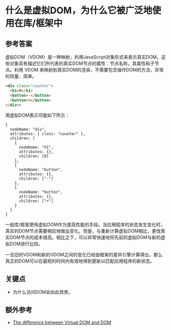 # 什么是虚拟DOM，为什么它被广泛地使用在库/框架中

## 参考答案

虚拟DOM（VDOM）是一种映射，利用JavaScript对象形式来表示真实DOM。这些对象具有描述它们所代表的真实DOM节点的属性：节点名称，其属性和子节点。利用 VDOM 来映射到真实DOM的渲染，不需要包含操作DOM的方法，非常的轻量、简单。

```html
<div class="counter">
  <h1>0</h1>
  <button>-</button>
  <button>+</button>
</div>r
```

用虚拟DOM表示可能如下所示：

```es6
{
  nodeName: "div",
  attributes: { class: "counter" },
  children: [
    {
      nodeName: "h1",
      attributes: {},
      children: [0]
    },
    {
      nodeName: "button",
      attributes: {},
      children: ["-"]
    },
    {
      nodeName: "button",
      attributes: {},
      children: ["+"]
    }
  ]
}
```

一般库/框架使用虚拟DOM作为提高性能的手段。当应用程序的状态发生变化时，真实的DOM节点需要相应地做出变化。但是，与重新计算虚拟DOM相比，更改真实DOM节点的成本很高。相比之下，可以非常快速地将先前的虚拟DOM与新的虚拟DOM进行比较。

一旦旧的VDOM和新的VDOM之间的变化已经由框架的差异引擎计算得出，那么真正的DOM可以在最短的时间内有效地得到更新以匹配应用程序的新状态。

## 关键点

* 为什么访问DOM会如此昂贵。

## 额外参考

* [The difference between Virtual DOM and DOM](http://reactkungfu.com/2015/10/the-difference-between-virtual-dom-and-dom/)

<!-- tags: (javascript) -->
